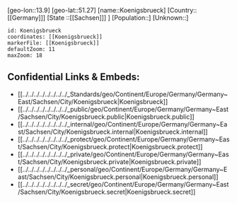 ﻿---
location: [51.27,13.9]
mapzoom: [7,12] 
mapmarker: city 
type: City
tags:
- geo/City


SpocWebEntityId: 31748
isDeleted: false
confidential: public

---
[geo-lon::13.9]
[geo-lat::51.27]
[name::Koenigsbrueck]
[Country::[[Germany]]]
[State ::[[Sachsen]]] ]
[Population::]
[Unknown::]


```leaflet
id: Koenigsbrueck
coordinates: [[Koenigsbrueck]]
markerFile: [[Koenigsbrueck]]
defaultZoom: 11 
maxZoom: 18
```


## Confidential Links & Embeds: 
- [[../../../../../../../../_Standards/geo/Continent/Europe/Germany/Germany~East/Sachsen/City/Koenigsbrueck|Koenigsbrueck]] 
- [[../../../../../../../../_public/geo/Continent/Europe/Germany/Germany~East/Sachsen/City/Koenigsbrueck.public|Koenigsbrueck.public]] 
- [[../../../../../../../../_internal/geo/Continent/Europe/Germany/Germany~East/Sachsen/City/Koenigsbrueck.internal|Koenigsbrueck.internal]] 
- [[../../../../../../../../_protect/geo/Continent/Europe/Germany/Germany~East/Sachsen/City/Koenigsbrueck.protect|Koenigsbrueck.protect]] 
- [[../../../../../../../../_private/geo/Continent/Europe/Germany/Germany~East/Sachsen/City/Koenigsbrueck.private|Koenigsbrueck.private]] 
- [[../../../../../../../../_personal/geo/Continent/Europe/Germany/Germany~East/Sachsen/City/Koenigsbrueck.personal|Koenigsbrueck.personal]] 
- [[../../../../../../../../_secret/geo/Continent/Europe/Germany/Germany~East/Sachsen/City/Koenigsbrueck.secret|Koenigsbrueck.secret]] 
